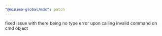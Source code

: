 ```yaml
---
"@minima-global/mds": patch
---
```


fixed issue with there being no type error upon calling invalid command on cmd object
